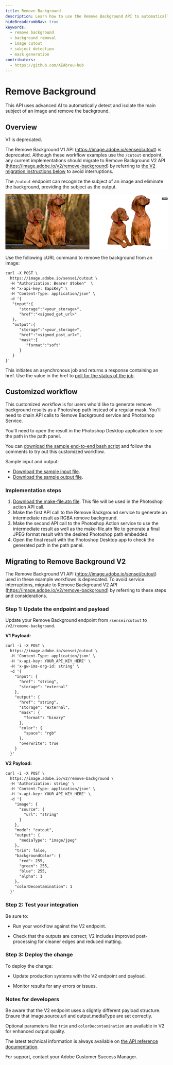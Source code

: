 ```yaml
---
title: Remove Background
description: Learn how to use the Remove Background API to automatically detect and remove backgrounds from images while preserving the main subject
hideBreadcrumbNav: true
keywords:
  - remove background
  - background removal
  - image cutout
  - subject detection
  - mask generation
contributors:
  - https://github.com/AEAbreu-hub
---
```


# Remove Background

This API uses advanced AI to automatically detect and isolate the main subject of an image and remove the background.

## Overview

<InlineAlert variant="warning" slots="header, text" />

V1 is deprecated.

The Remove Background V1 API (https://image.adobe.io/sensei/cutout) is deprecated. Although these workflow examples use the `/cutout` endpoint, any current implementations should migrate to Remove Background V2 API (https://image.adobe.io/v2/remove-background) by referring to [the V2 migration instructions below](#migrating-to-remove-background-v2) to avoid interruptions.

The `/cutout` endpoint can recognize the subject of an image and eliminate the background, providing the subject as the output.

![alt image](imagecutout_cutout_example.png?raw=true "Original Image")

Use the following cURL command to remove the background from an image:

```shell
curl -X POST \
  https://image.adobe.io/sensei/cutout \
  -H "Authorization: Bearer $token"  \
  -H "x-api-key: $apiKey" \
  -H "Content-Type: application/json" \
  -d '{
   "input":{
      "storage":"<your_storage>",
      "href":"<signed_get_url>"
   },
   "output":{
      "storage":"<your_storage>",
      "href":"<signed_post_url>",
      "mask":{
         "format":"soft"
      }
   }
}'
```

This initiates an asynchronous job and returns a response containing an href. Use the value in the href to [poll for the status of the job](/guides/get_job_status/).

## Customized workflow

This customized workflow is for users who'd like to generate remove background results as a Photoshop path instead of a regular mask. You'll need to chain API calls to Remove Background service and Photoshop Service.

You'll need to open the result in the Photoshop Desktop application to see the path in the path panel.

You can [download the sample end-to-end bash script][8] and follow the comments to try out this customized workflow.

Sample input and output:

* [Download the sample input file][5].
* [Download the sample output file][6].

### Implementation steps

1. [Download the make-file.atn file][7]. This file will be used in the Photoshop action API call.
2. Make the first API call to the Remove Background service to generate an intermediate result as RGBA remove background.
3. Make the second API call to the Photoshop Action service to use the intermediate result as well as the make-file.atn file to generate a final JPEG format result with the desired Photoshop path embedded.
4. Open the final result with the Photoshop Desktop app to check the generated path in the path panel.

## Migrating to Remove Background V2

The Remove Background V1 API (https://image.adobe.io/sensei/cutout) used in these example workflows is deprecated. To avoid service interruptions, migrate to Remove Background V2 API (https://image.adobe.io/v2/remove-background) by referring to these steps and considerations.

### Step 1: Update the endpoint and payload

Update your Remove Background endpoint from `/sensei/cutout` to `/v2/remove-background`.

**V1 Payload:**

```shell
curl -i -X POST \
  https://image.adobe.io/sensei/cutout \
  -H 'Content-Type: application/json' \
  -H 'x-api-key: YOUR_API_KEY_HERE' \
  -H 'x-gw-ims-org-id: string' \
  -d '{
    "input": {
      "href": "string",
      "storage": "external"
    },
    "output": {
      "href": "string",
      "storage": "external",
      "mask": {
        "format": "binary"
      },
      "color": {
        "space": "rgb"
      },
      "overwrite": true
    }
  }'
```

**V2 Payload:**

```shell
curl -i -X POST \
  https://image.adobe.io/v2/remove-background \
  -H 'Authorization: string' \
  -H 'Content-Type: application/json' \
  -H 'x-api-key: YOUR_API_KEY_HERE' \
  -d '{
    "image": {
      "source": {
        "url": "string"
      }
    },
    "mode": "cutout",
    "output": {
      "mediaType": "image/jpeg"
    },
    "trim": false,
    "backgroundColor": {
      "red": 255,
      "green": 255,
      "blue": 255,
      "alpha": 1
    },
    "colorDecontamination": 1
  }'
```

### Step 2: Test your integration

Be sure to:

* Run your workflow against the V2 endpoint.

* Check that the outputs are correct; V2 includes improved post-processing for cleaner edges and reduced matting.

### Step 3: Deploy the change

To deploy the change:

* Update production systems with the V2 endpoint and payload.

* Monitor results for any errors or issues.

### Notes for developers

Be aware that the V2 endpoint uses a slightly different payload structure.
Ensure that image.source.url and output.mediaType are set correctly.

Optional parameters like `trim` and `colorDecontamination` are available in V2 for enhanced output quality.

The latest technical information is always available on [the API reference documentation](https://developer.adobe.com/firefly-services/docs/photoshop/api/#operation/removeBackground).

For support, contact your Adobe Customer Success Manager.

<!-- Links -->
[1]: /guides/code_sample/index.md#remove-background
[2]: https://github.com/AdobeDocs/cis-photoshop-api-docs/blob/main/sample_files/Example.jpg
[3]: /guides/code_sample/index.md#remove-background
[4]: /guides/code_sample/index.md#generate-image-mask
[5]: https://github.com/AdobeDocs/cis-photoshop-api-docs/blob/main/sample_files/ic_customized_workflow/input.jpg
[6]: https://github.com/AdobeDocs/cis-photoshop-api-docs/blob/main/sample_files/ic_customized_workflow/result_with_path.jpg
[7]: https://github.com/AdobeDocs/cis-photoshop-api-docs/blob/main/sample_files/ic_customized_workflow/make-path.atn
[8]: https://github.com/AdobeDocs/cis-photoshop-api-docs/tree/main/sample-code/ic-customized-workflow-app

